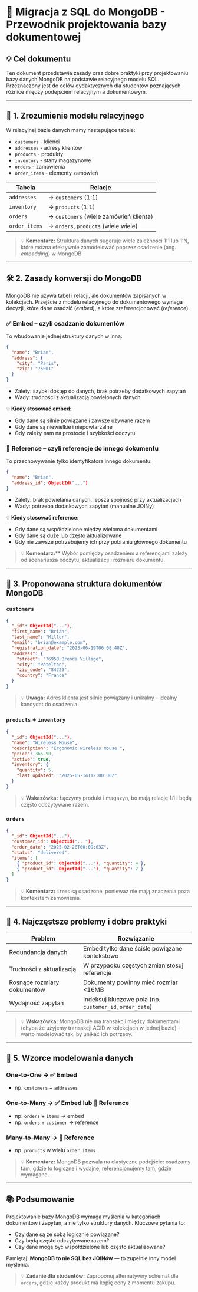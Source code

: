 # 📂 Migracja z SQL do MongoDB - Przewodnik projektowania bazy dokumentowej

## 💡 Cel dokumentu

Ten dokument przedstawia zasady oraz dobre praktyki przy projektowaniu bazy danych MongoDB na podstawie relacyjnego modelu SQL. Przeznaczony jest do celów dydaktycznych dla studentów poznających różnice między podejściem relacyjnym a dokumentowym.

---

## 📅 1. Zrozumienie modelu relacyjnego

W relacyjnej bazie danych mamy następujące tabele:

* `customers` - klienci
* `addresses` - adresy klientów
* `products` - produkty
* `inventory` - stany magazynowe
* `orders` - zamówienia
* `order_items` - elementy zamówień

| Tabela        | Relacje                                |
| ------------- | -------------------------------------- |
| `addresses`   | → `customers` (1:1)                    |
| `inventory`   | → `products` (1:1)                     |
| `orders`      | → `customers` (wiele zamówień klienta) |
| `order_items` | → `orders`, `products` (wiele\:wiele)  |

> 💡 **Komentarz:**
> Struktura danych sugeruje wiele zależności 1:1 lub 1\:N, które można efektywnie zamodelować poprzez osadzenie (ang. *embedding*) w MongoDB.

---

## 🛠️ 2. Zasady konwersji do MongoDB

MongoDB nie używa tabel i relacji, ale dokumentów zapisanych w kolekcjach. Przejście z modelu relacyjnego do dokumentowego wymaga decyzji, które dane osadzić (*embed*), a które zreferencjonować (*reference*).

### ✅ **Embed** – czyli osadzanie dokumentów

To wbudowanie jednej struktury danych w inną:

```json
{
  "name": "Brian",
  "address": {
    "city": "Paris",
    "zip": "75001"
  }
}
```

* Zalety: szybki dostęp do danych, brak potrzeby dodatkowych zapytań
* Wady: trudności z aktualizacją powielonych danych

💡 **Kiedy stosować embed:**

* Gdy dane są silnie powiązane i zawsze używane razem
* Gdy dane są niewielkie i niepowtarzalne
* Gdy zależy nam na prostocie i szybkości odczytu

### 🔗 **Reference** – czyli referencje do innego dokumentu

To przechowywanie tylko identyfikatora innego dokumentu:

```json
{
  "name": "Brian",
  "address_id": ObjectId("...")
}
```

* Zalety: brak powielania danych, lepsza spójność przy aktualizacjach
* Wady: potrzeba dodatkowych zapytań (manualne JOINy)

💡 **Kiedy stosować reference:**

* Gdy dane są współdzielone między wieloma dokumentami
* Gdy dane są duże lub często aktualizowane
* Gdy nie zawsze potrzebujemy ich przy pobraniu głównego dokumentu

> 💡 **Komentarz:**\*\*
> Wybór pomiędzy osadzeniem a referencjami zależy od scenariusza odczytu, aktualizacji i rozmiaru dokumentu.

---

## 📁 3. Proponowana struktura dokumentów MongoDB

### `customers`

```json
{
  "_id": ObjectId("..."),
  "first_name": "Brian",
  "last_name": "Miller",
  "email": "brian@example.com",
  "registration_date": "2023-06-19T06:08:48Z",
  "address": {
    "street": "76950 Brenda Village",
    "city": "Patelton",
    "zip_code": "84229",
    "country": "France"
  }
}
```

> 💡 **Uwaga:**
> Adres klienta jest silnie powiązany i unikalny - idealny kandydat do osadzenia.

### `products` + `inventory`

```json
{
  "_id": ObjectId("..."),
  "name": "Wireless Mouse",
  "description": "Ergonomic wireless mouse.",
  "price": 365.90,
  "active": true,
  "inventory": {
    "quantity": 5,
    "last_updated": "2025-05-14T12:00:00Z"
  }
}
```

> 💡 **Wskazówka:**
> Łączymy produkt i magazyn, bo mają relację 1:1 i będą często odczytywane razem.

### `orders`

```json
{
  "_id": ObjectId("..."),
  "customer_id": ObjectId("..."),
  "order_date": "2025-02-28T00:09:03Z",
  "status": "delivered",
  "items": [
    { "product_id": ObjectId("..."), "quantity": 4 },
    { "product_id": ObjectId("..."), "quantity": 2 }
  ]
}
```

> 💡 **Komentarz:**
> `items` są osadzone, ponieważ nie mają znaczenia poza kontekstem zamówienia.

---

## 🔧 4. Najczęstsze problemy i dobre praktyki

| Problem                     | Rozwiązanie                                              |
| --------------------------- | -------------------------------------------------------- |
| Redundancja danych          | Embed tylko dane ściśle powiązane kontekstowo            |
| Trudności z aktualizacją    | W przypadku częstych zmian stosuj referencje             |
| Rosnące rozmiary dokumentów | Dokumenty powinny mieć rozmiar <16MB                     |
| Wydajność zapytań           | Indeksuj kluczowe pola (np. `customer_id`, `order_date`) |

> 💡 **Wskazówka:**
> MongoDB nie ma transakcji między dokumentami (chyba że użyjemy transakcji ACID w kolekcjach w jednej bazie) - warto modelować tak, by unikać ich potrzeby.

---

## 🎯 5. Wzorce modelowania danych

### One-to-One → ✅ Embed

* np. `customers` + `addresses`

### One-to-Many → ✅ Embed lub 🔗 Reference

* np. `orders` + `items` → embed
* np. `orders` + `customer` → reference

### Many-to-Many → 🔗 Reference

* np. `products` w wielu `order_items`

> 💡 **Komentarz:**
> MongoDB pozwala na elastyczne podejście: osadzamy tam, gdzie to logiczne i wydajne, referencjonujemy tam, gdzie wymagane.

---

## 📚 Podsumowanie

Projektowanie bazy MongoDB wymaga myślenia w kategoriach dokumentów i zapytań, a nie tylko struktury danych. Kluczowe pytania to:

* Czy dane są ze sobą logicznie powiązane?
* Czy będą często odczytywane razem?
* Czy dane mogą być współdzielone lub często aktualizowane?

Pamiętaj: **MongoDB to nie SQL bez JOINów** — to zupełnie inny model myślenia.

> 💡 **Zadanie dla studentów:**
> Zaproponuj alternatywny schemat dla `orders`, gdzie każdy produkt ma kopię ceny z momentu zakupu.

